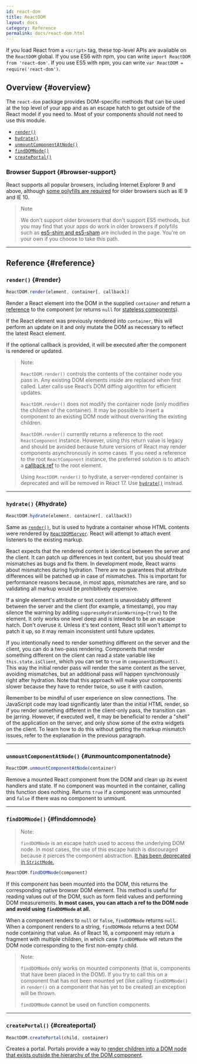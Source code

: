 ```yaml
---
id: react-dom
title: ReactDOM
layout: docs
category: Reference
permalink: docs/react-dom.html
---
```


If you load React from a `<script>` tag, these top-level APIs are available on the `ReactDOM` global. If you use ES6 with npm, you can write `import ReactDOM from 'react-dom'`. If you use ES5 with npm, you can write `var ReactDOM = require('react-dom')`.

## Overview {#overview}

The `react-dom` package provides DOM-specific methods that can be used at the top level of your app and as an escape hatch to get outside of the React model if you need to. Most of your components should not need to use this module.

- [`render()`](#render)
- [`hydrate()`](#hydrate)
- [`unmountComponentAtNode()`](#unmountcomponentatnode)
- [`findDOMNode()`](#finddomnode)
- [`createPortal()`](#createportal)

### Browser Support {#browser-support}

React supports all popular browsers, including Internet Explorer 9 and above, although [some polyfills are required](/docs/javascript-environment-requirements.html) for older browsers such as IE 9 and IE 10.

> Note
>
> We don't support older browsers that don't support ES5 methods, but you may find that your apps do work in older browsers if polyfills such as [es5-shim and es5-sham](https://github.com/es-shims/es5-shim) are included in the page. You're on your own if you choose to take this path.

* * *

## Reference {#reference}

### `render()` {#render}

```javascript
ReactDOM.render(element, container[, callback])
```

Render a React element into the DOM in the supplied `container` and return a [reference](/docs/more-about-refs.html) to the component (or returns `null` for [stateless components](/docs/components-and-props.html#function-and-class-components)).

If the React element was previously rendered into `container`, this will perform an update on it and only mutate the DOM as necessary to reflect the latest React element.

If the optional callback is provided, it will be executed after the component is rendered or updated.

> Note:
>
> `ReactDOM.render()` controls the contents of the container node you pass in. Any existing DOM elements inside are replaced when first called. Later calls use React’s DOM diffing algorithm for efficient updates.
>
> `ReactDOM.render()` does not modify the container node (only modifies the children of the container). It may be possible to insert a component to an existing DOM node without overwriting the existing children.
>
> `ReactDOM.render()` currently returns a reference to the root `ReactComponent` instance. However, using this return value is legacy
> and should be avoided because future versions of React may render components asynchronously in some cases. If you need a reference to the root `ReactComponent` instance, the preferred solution is to attach a
> [callback ref](/docs/more-about-refs.html#the-ref-callback-attribute) to the root element.
>
> Using `ReactDOM.render()` to hydrate, a server-rendered container is deprecated and will be removed in React 17. Use [`hydrate()`](#hydrate) instead.

* * *

### `hydrate()` {#hydrate}

```javascript
ReactDOM.hydrate(element, container[, callback])
```

Same as [`render()`](#render), but is used to hydrate a container whose HTML contents were rendered by [`ReactDOMServer`](/docs/react-dom-server.html). React will attempt to attach event listeners to the existing markup.

React expects that the rendered content is identical between the server and the client. It can patch up differences in text content, but you should treat mismatches as bugs and fix them. In development mode, React warns about mismatches during hydration. There are no guarantees that attribute differences will be patched up in case of mismatches. This is important for performance reasons because, in most apps, mismatches are rare, and so validating all markup would be prohibitively expensive.

If a single element's attribute or text content is unavoidably different between the server and the client (for example, a timestamp), you may silence the warning by adding `suppressHydrationWarning={true}` to the element. It only works one level deep and is intended to be an escape hatch. Don't overuse it. Unless it's text content, React still won't attempt to patch it up, so it may remain inconsistent until future updates.

If you intentionally need to render something different on the server and the client, you can do a two-pass rendering. Components that render something different on the client can read a state variable like `this.state.isClient`, which you can set to `true` in `componentDidMount()`. This way the initial render pass will render the same content as the server, avoiding mismatches, but an additional pass will happen synchronously right after hydration. Note that this approach will make your components slower because they have to render twice, so use it with caution.

Remember to be mindful of user experience on slow connections. The JavaScript code may load significantly later than the initial HTML render, so if you render something different in the client-only pass, the transition can be jarring. However, if executed well, it may be beneficial to render a "shell" of the application on the server, and only show some of the extra widgets on the client. To learn how to do this without getting the markup mismatch issues, refer to the explanation in the previous paragraph.

* * *

### `unmountComponentAtNode()` {#unmountcomponentatnode}

```javascript
ReactDOM.unmountComponentAtNode(container)
```

Remove a mounted React component from the DOM and clean up its event handlers and state. If no component was mounted in the container, calling this function does nothing. Returns `true` if a component was unmounted and `false` if there was no component to unmount.

* * *

### `findDOMNode()` {#finddomnode}

> Note:
>
> `findDOMNode` is an escape hatch used to access the underlying DOM node. In most cases, the use of this escape hatch is discouraged because it pierces the component abstraction. [It has been deprecated in `StrictMode`.](/docs/strict-mode.html#warning-about-deprecated-finddomnode-usage)

```javascript
ReactDOM.findDOMNode(component)
```
If this component has been mounted into the DOM, this returns the corresponding native browser DOM element. This method is useful for reading values out of the DOM, such as form field values and performing DOM measurements. **In most cases, you can attach a ref to the DOM node and avoid using `findDOMNode` at all.**

When a component renders to `null` or `false`, `findDOMNode` returns `null`. When a component renders to a string, `findDOMNode` returns a text DOM node containing that value. As of React 16, a component may return a fragment with multiple children, in which case `findDOMNode` will return the DOM node corresponding to the first non-empty child.

> Note:
>
> `findDOMNode` only works on mounted components (that is, components that have been placed in the DOM). If you try to call this on a component that has not been mounted yet (like calling `findDOMNode()` in `render()` on a component that has yet to be created) an exception will be thrown.
>
> `findDOMNode` cannot be used on function components.

* * *

### `createPortal()` {#createportal}

```javascript
ReactDOM.createPortal(child, container)
```

Creates a portal. Portals provide a way to [render children into a DOM node that exists outside the hierarchy of the DOM component](/docs/portals.html).
